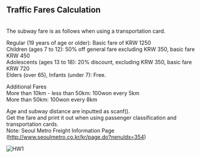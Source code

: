 ## Traffic Fares Calculation
<br>
The subway fare is as follows when using a transportation card.

Regular (19 years of age or older): Basic fare of KRW 1250
<br>
Children (ages 7 to 12): 50% off general fare excluding KRW 350, basic fare KRW 450
<br>
Adolescents (ages 13 to 18): 20% discount, excluding KRW 350, basic fare KRW 720
<br>
Elders (over 65), Infants (under 7): Free.

Additional Fares
<br>
More than 10km - less than 50km: 100won every 5km
<br>
More than 50km: 100won every 8km

Age and subway distance are inputted as scanf().
<br>
Get the fare and print it out when using passenger classification and transportation cards.
<br>
Note: Seoul Metro Freight Information Page (http://www.seoulmetro.co.kr/kr/page.do?nenuldx=354)

![HW1](https://user-images.githubusercontent.com/68213812/124346923-85fbd180-dc1c-11eb-921f-21f7cf526cf9.png)
